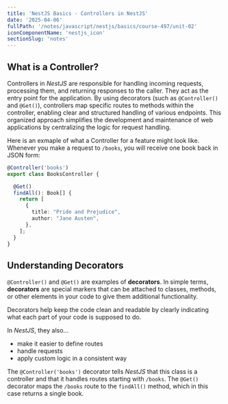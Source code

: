 ```yaml
---
title: 'NestJS Basics - Controllers in NestJS'
date: '2025-04-06'
fullPath: '/notes/javascript/nestjs/basics/course-497/unit-02'
iconComponentName: 'nestjs_icon'
sectionSlug: 'notes'
---
```


## What is a Controller?

Controllers in _NestJS_ are responsible for handling incoming requests, processing them, and returning responses to the caller. They act as the entry point for the application. By using decorators (such as `@Controller()` and `@Get()`), controllers map specific routes to methods within the controller, enabling clear and structured handling of various endpoints. This organized approach simplifies the development and maintenance of web applications by centralizing the logic for request handling.

Here is an exmaple of what a Controller for a feature might look like. Whenever you make a request to `/books`, you will receive one book back in JSON form:

```typescript
@Controller('books')
export class BooksController {

  @Get()
  findAll(): Book[] {
    return [
      {
        title: "Pride and Prejudice",
        author: "Jane Austen",
      },
    ];
  }
}
```

## Understanding Decorators

`@Controller()` and `@Get()` are examples of **decorators**. In simple terms, **decorators** are special markers that can be attached to classes, methods, or other elements in your code to give them additional functionality.

Decorators help keep the code clean and readable by clearly indicating what each part of your code is supposed to do.

In _NestJS_, they also...

- make it easier to define routes
- handle requests
- apply custom logic in a consistent way

The `@Controller('books')` decorator tells _NestJS_ that this class is a controller and that it handles routes starting with `/books`. The `@Get()` decorator maps the `/books` route to the `findAll()` method, which in this case returns a single book.
